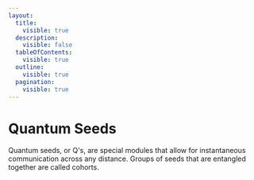 ```yaml
---
layout:
  title:
    visible: true
  description:
    visible: false
  tableOfContents:
    visible: true
  outline:
    visible: true
  pagination:
    visible: true
---
```


# Quantum Seeds

Quantum seeds, or Q's, are special modules that allow for instantaneous communication across any distance. Groups of seeds that are entangled together are called cohorts.
